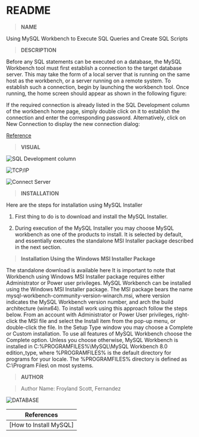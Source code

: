  # README

 > **NAME**

Using MySQL Workbench to Execute SQL Queries and Create SQL Scripts

 > **DESCRIPTION**


Before any SQL statements can be executed on a database, the MySQL Workbench tool must first establish a connection to the target database server. This may take the form of a local server that is running on the same host as the workbench, or a server running on a remote system. To establish such a connection, begin by launching the workbench tool. Once running, the home screen should appear as shown in the following figure:

If the required connection is already listed in the SQL Development column of the workbench home page, simply double click on it to establish the connection and enter the corresponding password. Alternatively, click on New Connection to display the new connection dialog:

[Reference](https://www.techotopia.com/index.php?title=Using_MySQL_Workbench_to_Execute_SQL_Queries_and_Create_SQL_Scripts&mobileaction=toggle_view_mobile)

  > **VISUAL**

![SQL Development column](https://www.techotopia.com/images/0/0d/Mysql_workbench_home_screen_no_connection.jpg)

![TCP/IP](https://www.techotopia.com/images/d/d9/Mysql_workbench_setup_connection.jpg?ezimgfmt=rs:807x535/rscb1/ng:webp/ngcb1)

![Connect Server](https://www.techotopia.com/images/f/fd/Mysql_workbench_sql_dev_connection.jpg?ezimgfmt=rs:319x400/rscb1/ng:webp/ngcb1)


  > **INSTALLATION**

  Here are the steps for installation using MySQL Installer
  
  1. First thing to do is to download and install the MySQL Installer.

  2. During execution of the MySQL Installer you may choose MySQL workbench as one of the products to install. It is selected by default, and essentially executes the standalone MSI Installer package described in the next section.

> **Installation Using the Windows MSI Installer Package**


The standalone download is available here It is important to note that Workbench using Windows MSI Installer package requires either Administrator or Power user privileges.
MySQL Workbench can be installed using the Windows MSI Installer package. The MSI package bears the name mysql-workbench-community-version-winarch.msi, where version indicates the MySQL Workbench version number, and arch the build architecture (winx64).
To install work using this approach follow the steps below.
From an account with Administrator or Power User privileges, right-click the MSI file and select the Install item from the pop-up menu, or double-click the file.
In the Setup Type window you may choose a Complete or Custom installation. To use all features of MySQL Workbench choose the Complete option.
Unless you choose otherwise, MySQL Workbench is installed in C:\%PROGRAMFILES%\MySQL\MySQL Workbench 8.0 edition_type\, where %PROGRAMFILES% is the default directory for programs for your locale. The %PROGRAMFILES% directory is defined as C:\Program Files\ on most systems.




> **AUTHOR**

> Author Name: Froyland Scott, Fernandez


![DATABASE](https://scontent.fmnl13-1.fna.fbcdn.net/v/t39.30808-6/249285191_7179366005422700_8289433521635325324_n.jpg?_nc_cat=102&ccb=1-5&_nc_sid=09cbfe&_nc_eui2=AeGb2qtpDCssEyotU3i36HxZd1btjvLMZ_t3Vu2O8sxn-xASmLpPLnHLf6QwSlw47S1nLUCC6tWaIP4sYYIoJcAk&_nc_ohc=1sGD5n1wP0sAX9pxyMN&_nc_ht=scontent.fmnl13-1.fna&oh=f4912975ff4c508740c50bc220e5d6db&oe=61A521AC)

|  **References**                                     |
| ------------------------------------------------------------ |
| [How to Install MySQL]
